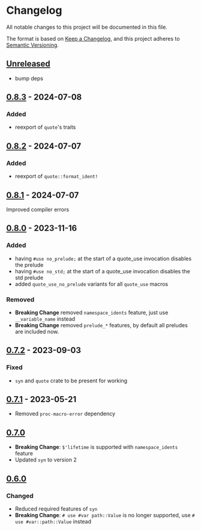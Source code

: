 # Changelog
All notable changes to this project will be documented in this file.

The format is based on [Keep a Changelog](https://keepachangelog.com/en/1.0.0/),
and this project adheres to [Semantic Versioning](https://semver.org/spec/v2.0.0.html).

## [Unreleased]
- bump deps

## [0.8.3] - 2024-07-08
### Added
- reexport of `quote`'s traits

## [0.8.2] - 2024-07-07
### Added
- reexport of `quote::format_ident!`

## [0.8.1] - 2024-07-07
Improved compiler errors

## [0.8.0] - 2023-11-16
### Added
- having `#use no_prelude;` at the start of a quote_use invocation disables the prelude
- having `#use no_std;` at the start of a quote_use invocation disables the std prelude
- added `quote_use_no_prelude` variants for all `quote_use` macros

### Removed
- **Breaking Change** removed `namespace_idents` feature, just use `__variable_name` instead
- **Breaking Change** removed `prelude_*` features, by default all preludes are included now.

## [0.7.2] - 2023-09-03
### Fixed
- `syn` and `quote` crate to be present for working

## [0.7.1] - 2023-05-21
- Removed `proc-macro-error` dependency

## [0.7.0]
- **Breaking Change**: `$'lifetime` is supported with `namespace_idents` feature
- Updated `syn` to version 2

## [0.6.0]
### Changed
- Reduced required features of `syn`
- **Breaking Change**: `# use #var path::Value` is no longer supported, use `# use #var::path::Value` instead

[unreleased]: https://github.com/ModProg/quote-use/compare/v0.8.3...HEAD
[0.8.3]: https://github.com/ModProg/quote-use/compare/v0.8.2...v0.8.3
[0.8.2]: https://github.com/ModProg/quote-use/compare/v0.8.1...v0.8.2
[0.8.1]: https://github.com/ModProg/quote-use/compare/v0.8.0...v0.8.1
[0.8.0]: https://github.com/ModProg/quote-use/compare/v0.7.2...v0.8.0
[0.7.2]: https://github.com/ModProg/quote-use/compare/v0.7.1...v0.7.2
[0.7.1]: https://github.com/ModProg/quote-use/compare/v0.7.0...v0.7.1
[0.7.0]: https://github.com/ModProg/quote-use/compare/v0.6.0...v0.7.0
[0.6.0]: https://github.com/ModProg/quote-use/compare/v0.5.1...v0.6.0
